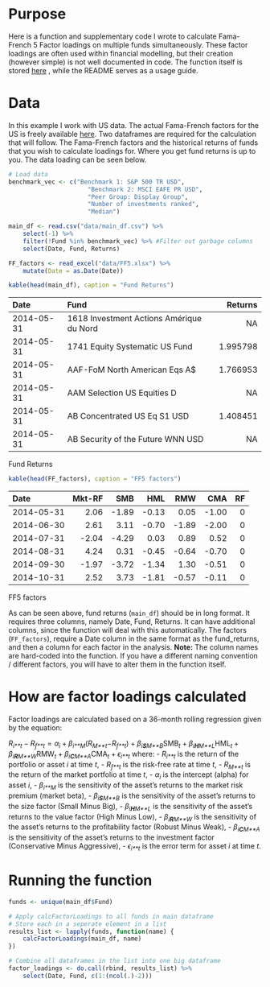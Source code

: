 # Purpose

Here is a function and supplementary code I wrote to calculate
Fama-French 5 Factor loadings on multiple funds simultaneously. These
factor loadings are often used within financial modelling, but their
creation (however simple) is not well documented in code. The function
itself is stored [here](../code/calcFactorLoadings.R) , while the README
serves as a usage guide.

# Data

In this example I work with US data. The actual Fama-French factors for
the US is freely available
[here](https://mba.tuck.dartmouth.edu/pages/faculty/ken.french/data_library.html).
Two dataframes are required for the calculation that will follow. The
Fama-French factors and the historical returns of funds that you wish to
calculate loadings for. Where you get fund returns is up to you. The
data loading can be seen below.

``` r
# Load data
benchmark_vec <- c("Benchmark 1: S&P 500 TR USD",
                      "Benchmark 2: MSCI EAFE PR USD",
                      "Peer Group: Display Group",
                      "Number of investments ranked",
                      "Median")

main_df <- read.csv("data/main_df.csv") %>%
    select(-1) %>% 
    filter(!Fund %in% benchmark_vec) %>% #Filter out garbage columns
    select(Date, Fund, Returns)

FF_factors <- read_excel("data/FF5.xlsx") %>%
    mutate(Date = as.Date(Date))

kable(head(main_df), caption = "Fund Returns")
```

| Date       | Fund                                     |  Returns |
|:-----------|:-----------------------------------------|---------:|
| 2014-05-31 | 1618 Investment Actions Amérique du Nord |       NA |
| 2014-05-31 | 1741 Equity Systematic US Fund           | 1.995798 |
| 2014-05-31 | AAF-FoM North American Eqs A$            | 1.766953 |
| 2014-05-31 | AAM Selection US Equities D              |       NA |
| 2014-05-31 | AB Concentrated US Eq S1 USD             | 1.408451 |
| 2014-05-31 | AB Security of the Future WNN USD        |       NA |

Fund Returns

``` r
kable(head(FF_factors), caption = "FF5 factors")
```

| Date       | Mkt-RF |   SMB |   HML |   RMW |   CMA |  RF |
|:-----------|-------:|------:|------:|------:|------:|----:|
| 2014-05-31 |   2.06 | -1.89 | -0.13 |  0.05 | -1.00 |   0 |
| 2014-06-30 |   2.61 |  3.11 | -0.70 | -1.89 | -2.00 |   0 |
| 2014-07-31 |  -2.04 | -4.29 |  0.03 |  0.89 |  0.52 |   0 |
| 2014-08-31 |   4.24 |  0.31 | -0.45 | -0.64 | -0.70 |   0 |
| 2014-09-30 |  -1.97 | -3.72 | -1.34 |  1.30 | -0.51 |   0 |
| 2014-10-31 |   2.52 |  3.73 | -1.81 | -0.57 | -0.11 |   0 |

FF5 factors

As can be seen above, fund returns (`main_df`) should be in long format.
It requires three columns, namely Date, Fund, Returns. It can have
additional columns, since the function will deal with this
automatically. The factors (`FF_factors`), require a Date column in the
same format as the fund_returns, and then a column for each factor in
the analysis. **Note:** The column names are hard-coded into the
function. If you have a different naming convention / different factors,
you will have to alter them in the function itself.

# How are factor loadings calculated

Factor loadings are calculated based on a 36-month rolling regression
given by the equation:

*R*<sub>*i**t*</sub> − *R*<sub>*f**t*</sub> = *α*<sub>*i*</sub> + *β*<sub>*i**M*</sub>(*R*<sub>*M**t*</sub>−*R*<sub>*f**t*</sub>) + *β*<sub>*i**S**M**B*</sub>SMB<sub>*t*</sub> + *β*<sub>*i**H**M**L*</sub>HML<sub>*t*</sub> + *β*<sub>*i**R**M**W*</sub>RMW<sub>*t*</sub> + *β*<sub>*i**C**M**A*</sub>CMA<sub>*t*</sub> + *ϵ*<sub>*i**t*</sub>
where: - *R*<sub>*i**t*</sub> is the return of the portfolio or asset
*i* at time *t*, - *R*<sub>*f**t*</sub> is the risk-free rate at time
*t*, - *R*<sub>*M**t*</sub> is the return of the market portfolio at
time *t*, - *α*<sub>*i*</sub> is the intercept (alpha) for asset *i*, -
*β*<sub>*i**M*</sub> is the sensitivity of the asset’s returns to the
market risk premium (market beta), - *β*<sub>*i**S**M**B*</sub> is the
sensitivity of the asset’s returns to the size factor (Small Minus
Big), - *β*<sub>*i**H**M**L*</sub> is the sensitivity of the asset’s
returns to the value factor (High Minus Low), -
*β*<sub>*i**R**M**W*</sub> is the sensitivity of the asset’s returns to
the profitability factor (Robust Minus Weak), -
*β*<sub>*i**C**M**A*</sub> is the sensitivity of the asset’s returns to
the investment factor (Conservative Minus Aggressive), -
*ϵ*<sub>*i**t*</sub> is the error term for asset *i* at time *t*.

# Running the function

``` r
funds <- unique(main_df$Fund)

# Apply calcFactorLoadings to all funds in main dataframe
# Store each in a seperate element in a list
results_list <- lapply(funds, function(name) {
    calcFactorLoadings(main_df, name)
})
```

``` r
# Combine all dataframes in the list into one big dataframe
factor_loadings <- do.call(rbind, results_list) %>% 
    select(Date, Fund, c(1:(ncol(.)-2)))
```

